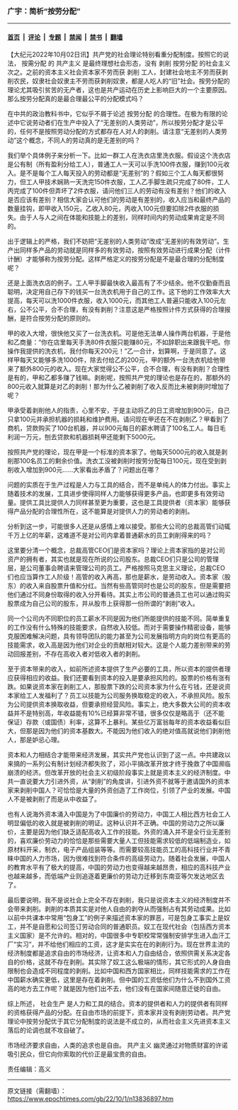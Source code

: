 ### 广宇：简析“按劳分配”

---

#### [首页](../../../..?n13836897) &nbsp;|&nbsp; [评论](../../../../../epoch-comment?n13836897) &nbsp;|&nbsp; [专题](../../../../../epoch-special?n13836897) &nbsp;|&nbsp; [禁闻](../../../../../epoch-news?n13836897) &nbsp;|&nbsp; [禁书](../../../../../books?n13836897) &nbsp;|&nbsp; [翻墙](https://github.com/gfw-breaker/nogfw/blob/master/README.md?n13836897)


<div class="post_content" id="artbody" itemprop="articleBody">
 <!-- article content begin -->
 <p>
  【大纪元2022年10月02日讯】共产党的社会理论特别看重分配制度。按照它的说法，
  <ok href="https://www.epochtimes.com/gb/tag/%E6%8C%89%E9%9C%80%E5%88%86%E9%85%8D.html">
   按需分配
  </ok>
  的
  <ok href="https://www.epochtimes.com/gb/tag/%E5%85%B1%E4%BA%A7%E4%B8%BB%E4%B9%89.html">
   共产主义
  </ok>
  是最终理想社会形态，没有
  <ok href="https://www.epochtimes.com/gb/tag/%E5%89%A5%E5%89%8A.html">
   剥削
  </ok>
  <ok href="https://www.epochtimes.com/gb/tag/%E6%8C%89%E5%8A%B3%E5%88%86%E9%85%8D.html">
   按劳分配
  </ok>
  的社会主义次之。之前的资本主义社会资本家不劳而获
  <ok href="https://www.epochtimes.com/gb/tag/%E5%89%A5%E5%89%8A.html">
   剥削
  </ok>
  工人，封建社会地主不劳而获剥削农民，奴隶社会奴隶主不劳而获剥削奴隶，都是人吃人的“旧”社会。按劳分配的理论尤其吸引贫苦的无产者，这也是共产运动在历史上影响巨大的一个主要原因。那么按劳分配真的是最合理最公平的分配模式吗？
 </p>
 <p>
  在中共的政治教科书中，它似乎不屑于论述
  <ok href="https://www.epochtimes.com/gb/tag/%E6%8C%89%E5%8A%B3%E5%88%86%E9%85%8D.html">
   按劳分配
  </ok>
  的合理性。在极为有限的论述中它说劳动者们在生产中投入了“无差别的人类劳动”，所以按劳分配才是公平的，任何不是按照劳动分配的方式都存在人对人的剥削。请注意“无差别的人类劳动”这个概念，不同人的劳动真的是无差别的吗？
 </p>
 <p>
  我们举个具体例子来分析一下。比如一群工人在洗衣店里洗衣服。假设这个洗衣店是公有制（所有盈利分给工人），普通工人一天可以手洗100件衣服，赚到100元收入。是不是每个工人每天投入的劳动都是“无差别”的？假如三个工人每天都很努力，但工人甲技术娴熟一天洗完150件衣服，工人乙手脚生疏只完成了80件，工人丙完成了100件但弄坏了2件衣服，请问他们三人的劳动有没有差别？他们的收入是否应该有差别？相信大家会认可他们的劳动是有差别的，收入应当和最终产品的数量挂钩，即甲收入150元，乙收入80元，丙收入100元但要扣除2件衣服的损失。由于人与人之间在体能和技能上的差别，同样时间内的劳动成果肯定是不同的。
 </p>
 <p>
  出于逻辑上的严格，我们不妨把“无差别的人类劳动”改成“无差别的有效劳动”。生产出同样多产品的劳动就是同样多的有效劳动，按照有效劳动进行成果分配（计件计酬）才能够称为按劳分配。这样严格定义的按劳分配是不是最合理的分配制度呢？
 </p>
 <p>
  还是上面洗衣店的例子。工人甲手脚最快收入最高有了不少结余。他不仅勤奋而且聪明，决定用自己存下的钱买一台洗衣机用于自己的工作。这下他的工作效率大大提高，每天可以洗1000件衣服，收入1000元，而其他工人普遍只能收入100元左右，公不公平，合不合理，有没有剥削？注意这是严格按照计件方式获得的合理报酬，是符合按劳分配的原则的。
 </p>
 <p>
  甲的收入大增，很快他又买了一台洗衣机。可是他无法单人操作两台机器，于是他和乙商量：“你在店里每天手洗80件衣服只能赚80元，不如辞职出来跟我干吧。你操作我提供的洗衣机，我付你每天200元！”乙一合计，划算啊，于是同意了。这样甲每天又能够多洗1000件，除去付给乙的200元，甲的额外一台洗衣机给他带来了额外800元的收入。现在大家觉得公不公平，合不合理，有没有剥削？合理性是有的，甲和乙都多赚了钱嘛。剥削呢，按照共产党的理论也是存在的，那额外的800元收入就算是对乙的剥削！那为什么乙被剥削了收入反而比未被剥削时增加了呢？
 </p>
 <p>
  甲承受着剥削他人的指责，心里不安，于是主动将乙的日工资增加到900元，自己只拿100元并承担机器的损耗和维护费用。请问现在甲还在不在剥削乙？甲看到了商机，贷款购买了100台机器，并以900元每日的薪水聘请了100名工人。每日毛利润一万元，刨去贷款和机器损耗甲还能剩下5000元。
 </p>
 <p>
  按照共产党的理论，现在甲是一个标准的资本家了。他每天5000元的收入就是剥削那100名员工的剩余价值。洗衣工没被剥削时按劳分配每日100元，现在受到剥削收入增加到900元……大家看出矛盾了？问题出在哪？
 </p>
 <p>
  问题的实质在于生产过程是人力与工具的结合，而不是单纯人的体力付出。事实上随着技术的发展，工具进步使得同样人力能够获得更多产品，也即更多有效劳动量。提供工具比提供人力同样甚至更为重要，这也是工具提供者（资本家）能够获得产品分配的合理性所在，这不能算是对提供人力的劳动者的剥削。
 </p>
 <p>
  分析到这一步，可能很多人还是从感情上难以接受。那些大公司的总裁高管们动辄千万上亿的年薪，这难道不是对公司内拿着普通薪水的员工剥削得来的吗？
 </p>
 <p>
  这里要分清一个概念，总裁高管CEO们是资本家吗？理论上资本家指的是对公司资产的拥有者，其实也就是现在所说的公司股东。总裁CEO们只是公司的管理层，是公司董事会聘请来管理公司的员工。严格按照马克思主义理论，总裁CEO们也应当算作工人阶级！高管的收入再高，那也是薪水，是劳动收入。资本家（股东）的收入来自股票升值和分红。当然有些高管同时也是公司的股东，但是需要把他们通过不同身份取得的收入分开看待。其实上市公司的普通员工也可以通过购买股票成为自己公司的股东，并从股市上获得那一份所谓的“剥削”收入。
 </p>
 <p>
  同一个公司内不同职位的员工薪水不同是因为他们所能提供的技能不同。简单重复的工作没有什么特殊的技能要求，自然收入较低。而对于需要操作精密设备，能够克服困难解决问题，具有领导团队的能力甚至为公司发展指明方向的岗位有更高的技能需求，收入高是因为他们对企业的贡献相对较大。这是个人能力差别带来的劳动回报差别，不存在高收入者对低收入者的剥削。
 </p>
 <p>
  至于资本带来的收入，如前所述资本提供了生产必要的工具，所以资本的提供者理应获得相应的收益。我们还要看到资本的投入是要承担风险的。股票的价格有涨有跌。如果说资本家在剥削工人，那股票下跌的公司资本家为什么在亏钱，还是说资本家给工人发福利了？员工以技能为公司服务换取稳定的收入，不承担风险。股东为公司提供资本换取收益，但要承担经营风险。事实上，绝大多数大公司的资本收益并不是特别高，年收益能有10%已经算非常不错，很多仅仅是略高于（还不能保证）存款（或国债）利率，这算不上暴利。某些亿万富翁每年的资本收益看似巨大，但那是因为他们的资本基数大。不能因为他们收入的绝对值高就说他们剥削他人，那是妒忌心理。
 </p>
 <p>
  资本和人力相结合才能带来经济发展，其实共产党也认识到了这一点。中共建政以来搞的一系列公有制计划经济都失败了，邓小平搞改革开放才终于挽救了中国濒临崩溃的经济。但改革开放的社会主义初级阶段事实上就是资本主义的经济制度。中共一直说要大力引进外资，从“剥削”的角度讲，引进外资不就等于邀请国外的资本家来剥削中国人？可恰恰是大量的外资创造了工作岗位，引领了产业的发展。中国人不是被剥削了而是从中收益了。
 </p>
 <p>
  也有人说海外资本涌入中国是为了中国廉价的劳动力，中国工人相比西方社会工人明显偏低的收入就是被剥削的明证。这种认识并不正确。中国的劳动力之所以廉价，主要是因为他们缺乏适配高收入工作的技能。外资的涌入并不是全行业无差别的，喜欢廉价劳动力的恰恰是那些需要大量人工但技能需求较低的低端制造业，如原材料开采，制衣，电子产品组装等等。而需要较高技能员工的高科技行业并不青睐中国的人力市场，因为很难找到符合条件的高级劳动力。随着社会发展，中国人的教育水平有了极大的提高，中国的劳动力也变得越来越昂贵，相应的高科技产业也越来越多，而低端产业则追逐着更廉价的劳动力迁移到东南亚等欠发达地区去了。
 </p>
 <p>
  最后要说明，我不是说社会上完全不存在剥削，我只是说资本主义的经济制度并不会带来剥削。剥削的本质其实是对他人自由的剥夺从而强制占有其劳动成果。比如以前中共课本中常用“包身工”的例子来描述资本家的罪恶，可是包身工事实上是奴工，并不是自愿和公司签订劳动合同的普通职员。奴工在现代社会（包括西方资本主义国家）是不允许的。相对的，中国很多中专职校常常强制安排学生进入血汗工厂“实习”，并不给他们相应的工资，这才是实实在在的剥削行为。现在世界主流的经济制度都是追求自由的市场经济，让资本和人力自由结合，依照供需关系决定各自的价格，这就不存在剥削。其实除了奴工这么极端的情形，其它形式的人身自由限制也会造成不同程度的剥削。比如中国和西方国家相比，同样技能需求的工作在中国薪水确实更低，这里是存在着剥削。但中国的工资低他们为什么不到国外工资高的地方去工作呢？就是因为他们出不去，他们没有在国家间随意迁徙的自由。
 </p>
 <p>
  综上所述，
  <ok href="https://www.epochtimes.com/gb/tag/%E7%A4%BE%E4%BC%9A%E7%94%9F%E4%BA%A7.html">
   社会生产
  </ok>
  是人力和工具的结合。资本的提供者和人力的提供者有同样的资格获得产品的分配。在自由市场的前提下，资本家并没有剥削劳动者。共产党理论中按劳分配优于其它分配制度的说法是不成立的，从而社会主义先进资本主义落后的论调也就不攻自破了。
 </p>
 <p>
  市场经济要求自由，人类的追求也是自由。
  <ok href="https://www.epochtimes.com/gb/tag/%E5%85%B1%E4%BA%A7%E4%B8%BB%E4%B9%89.html">
   共产主义
  </ok>
  幽灵通过对物质财富的许诺吸引民众，但它向你索取的代价正是最宝贵的自由。
 </p>
 <p>
  责任编辑：高义
 </p>
 <!-- article content end -->
 <div id="below_article_ad">
 </div>
</div>


---

原文链接（需翻墙）：https://www.epochtimes.com/gb/22/10/1/n13836897.htm